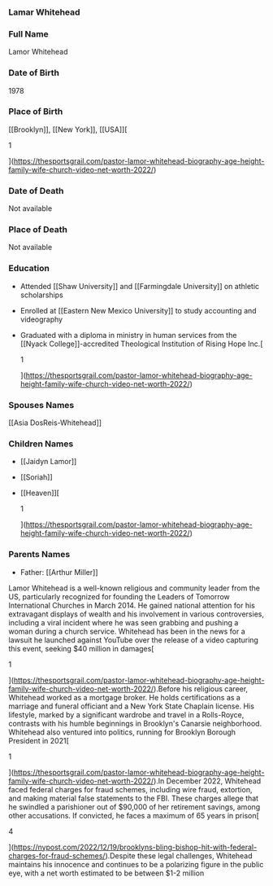 ### Lamar Whitehead

### Full Name

Lamor Whitehead

### Date of Birth

1978

### Place of Birth

[[Brooklyn]], [[New York]], [[USA]][

1



](https://thesportsgrail.com/pastor-lamor-whitehead-biography-age-height-family-wife-church-video-net-worth-2022/)

### Date of Death

Not available

### Place of Death

Not available

### Education

- Attended [[Shaw University]] and [[Farmingdale University]] on athletic scholarships
- Enrolled at [[Eastern New Mexico University]] to study accounting and videography
- Graduated with a diploma in ministry in human services from the [[Nyack College]]-accredited Theological Institution of Rising Hope Inc.[
    
    1
    
    
    
    ](https://thesportsgrail.com/pastor-lamor-whitehead-biography-age-height-family-wife-church-video-net-worth-2022/)

### Spouses Names

[[Asia DosReis-Whitehead]]

### Children Names

- [[Jaidyn Lamor]]
- [[Soriah]]
- [[Heaven]][
    
    1
    
    
    
    ](https://thesportsgrail.com/pastor-lamor-whitehead-biography-age-height-family-wife-church-video-net-worth-2022/)

### Parents Names

- Father: [[Arthur Miller]]

Lamor Whitehead is a well-known religious and community leader from the US, particularly recognized for founding the Leaders of Tomorrow International Churches in March 2014. He gained national attention for his extravagant displays of wealth and his involvement in various controversies, including a viral incident where he was seen grabbing and pushing a woman during a church service. Whitehead has been in the news for a lawsuit he launched against YouTube over the release of a video capturing this event, seeking $40 million in damages[

1



](https://thesportsgrail.com/pastor-lamor-whitehead-biography-age-height-family-wife-church-video-net-worth-2022/).Before his religious career, Whitehead worked as a mortgage broker. He holds certifications as a marriage and funeral officiant and a New York State Chaplain license. His lifestyle, marked by a significant wardrobe and travel in a Rolls-Royce, contrasts with his humble beginnings in Brooklyn's Canarsie neighborhood. Whitehead also ventured into politics, running for Brooklyn Borough President in 2021[

1



](https://thesportsgrail.com/pastor-lamor-whitehead-biography-age-height-family-wife-church-video-net-worth-2022/).In December 2022, Whitehead faced federal charges for fraud schemes, including wire fraud, extortion, and making material false statements to the FBI. These charges allege that he swindled a parishioner out of $90,000 of her retirement savings, among other accusations. If convicted, he faces a maximum of 65 years in prison[

4



](https://nypost.com/2022/12/19/brooklyns-bling-bishop-hit-with-federal-charges-for-fraud-schemes/).Despite these legal challenges, Whitehead maintains his innocence and continues to be a polarizing figure in the public eye, with a net worth estimated to be between $1-2 million